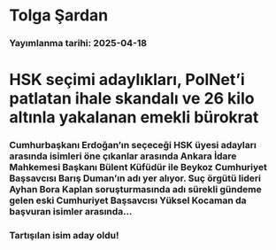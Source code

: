 # Tolga Şardan

### Yayımlanma tarihi: 2025-04-18

# HSK seçimi adaylıkları, PolNet’i patlatan ihale skandalı ve 26 kilo altınla yakalanan emekli bürokrat


### Cumhurbaşkanı Erdoğan’ın seçeceği HSK üyesi adayları arasında isimleri öne çıkanlar arasında Ankara İdare Mahkemesi Başkanı Bülent Küfüdür ile Beykoz Cumhuriyet Başsavcısı Barış Duman’ın adı yer alıyor. Suç örgütü lideri Ayhan Bora Kaplan soruşturmasında adı sürekli gündeme gelen eski Cumhuriyet Başsavcısı Yüksel Kocaman da başvuran isimler arasında…


### Tartışılan isim aday oldu!

